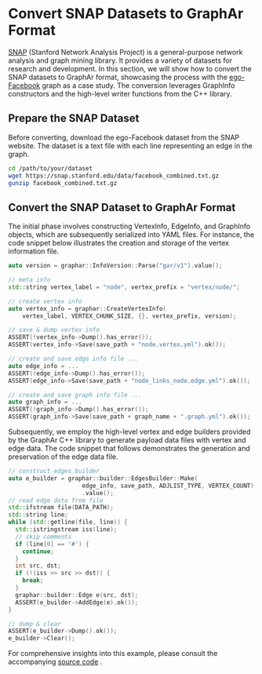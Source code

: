 # Convert SNAP Datasets to GraphAr Format

[SNAP](https://snap.stanford.edu/data/) (Stanford Network Analysis
Project) is a general-purpose network analysis and graph mining library.
It provides a variety of datasets for research and development. In this
section, we will show how to convert the SNAP datasets to GraphAr
format, showcasing the process with the
[ego-Facebook](https://snap.stanford.edu/data/ego-Facebook.html) graph
as a case study. The conversion leverages GraphInfo constructors and the
high-level writer functions from the C++ library.

## Prepare the SNAP Dataset

Before converting, download the ego-Facebook dataset from the SNAP
website. The dataset is a text file with each line representing an edge
in the graph.

```bash
cd /path/to/your/dataset
wget https://snap.stanford.edu/data/facebook_combined.txt.gz
gunzip facebook_combined.txt.gz
```

## Convert the SNAP Dataset to GraphAr Format

The initial phase involves constructing VertexInfo, EdgeInfo, and
GraphInfo objects, which are subsequently serialized into YAML files.
For instance, the code snippet below illustrates the creation and
storage of the vertex information file.

```cpp
auto version = graphar::InfoVersion::Parse("gar/v1").value();

// meta info
std::string vertex_label = "node", vertex_prefix = "vertex/node/";

// create vertex info
auto vertex_info = graphar::CreateVertexInfo(
    vertex_label, VERTEX_CHUNK_SIZE, {}, vertex_prefix, version);

// save & dump vertex info
ASSERT(!vertex_info->Dump().has_error());
ASSERT(vertex_info->Save(save_path + "node.vertex.yml").ok());

// create and save edge info file ...
auto edge_info = ...
ASSERT(!edge_info->Dump().has_error());
ASSERT(edge_info->Save(save_path + "node_links_node.edge.yml").ok());

// create and save graph info file ...
auto graph_info = ...
ASSERT(!graph_info->Dump().has_error());
ASSERT(graph_info->Save(save_path + graph_name + ".graph.yml").ok());
```

Subsequently, we employ the high-level vertex and edge builders provided
by the GraphAr C++ library to generate payload data files with vertex
and edge data. The code snippet that follows demonstrates the generation
and preservation of the edge data file.

```cpp
// construct edges builder
auto e_builder = graphar::builder::EdgesBuilder::Make(
                     edge_info, save_path, ADJLIST_TYPE, VERTEX_COUNT)
                     .value();
// read edge data from file
std::ifstream file(DATA_PATH);
std::string line;
while (std::getline(file, line)) {
  std::istringstream iss(line);
  // skip comments
  if (line[0] == '#') {
    continue;
  }
  int src, dst;
  if (!(iss >> src >> dst)) {
    break;
  }
  graphar::builder::Edge e(src, dst);
  ASSERT(e_builder->AddEdge(e).ok());
}

// dump & clear
ASSERT(e_builder->Dump().ok());
e_builder->Clear();
```

For comprehensive insights into this example, please consult the
accompanying [source
code](https://github.com/apache/graphar/tree/main/cpp/examples/snap_dataset_to_graphar.cc)
.
